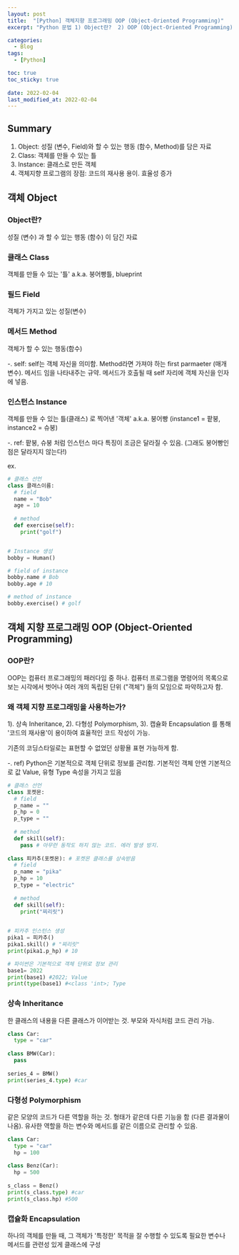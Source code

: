 ```yaml
---
layout: post
title:  "[Python] 객체지향 프로그래밍 OOP (Object-Oriented Programming)"
excerpt: "Python 문법 1) Object란?  2) OOP (Object-Oriented Programming)"

categories:
  - Blog
tags:
  - [Python]

toc: true
toc_sticky: true
 
date: 2022-02-04
last_modified_at: 2022-02-04
---
```


## Summary
1. Object: 성질 (변수, Field)와 할 수 있는 행동 (함수, Method)를 담은 자료
2. Class: 객체를 만들 수 있는 틀
3. Instance: 클래스로 만든 객체
4. 객체지향 프로그램의 장점: 코드의 재사용 용이. 효율성 증가


## 객체 Object
### Object란?
성질 (변수) 과 할 수 있는 행동 (함수) 이 담긴 자료

### 클래스 Class
객체를 만들 수 있는 '틀' a.k.a. 붕어빵틀, blueprint

### 필드 Field
객체가 가지고 있는 성질(변수) 

### 메서드 Method
객체가 할 수 있는 행동(함수) 

-. self: self는 객체 자신을 의미함. Method라면 가져야 하는 first parmaeter (매개변수). 메서드 임을 나타내주는 규약. 메서드가 호출될 때 self 자리에 객체 자신을 인자에 넣음. 

### 인스턴스 Instance
객체를 만들 수 있는 틀(클래스) 로 찍어낸 '객체' a.k.a. 붕어빵 (instance1 = 팥붕, instance2 = 슈붕)

-. ref: 팥붕, 슈붕 처럼 인스턴스 마다 특징이 조금은 달라질 수 있음. (그래도 붕어빵인 점은 달라지지 않는다!)

ex.
```python
# 클래스 선언
class 클래스이름:
  # field
  name = "Bob"
  age = 10
  
  # method
  def exercise(self):
    print("golf")


# Instance 생성
bobby = Human()

# field of instance
bobby.name # Bob
bobby.age # 10

# method of instance
bobby.exercise() # golf
```


## 객체 지향 프로그래밍 OOP (Object-Oriented Programming)
### OOP란?
OOP는 컴퓨터 프로그래밍의 패러다임 중 하나.
컴퓨터 프로그램을 명령어의 목록으로 보는 시각에서 벗어나 여러 개의 독립된 단위 ("객체") 들의 모임으로 파악하고자 함. 

### 왜 객체 지향 프로그래밍을 사용하는가?
1). 상속 Inheritance, 2). 다형성 Polymorphism, 3). 캡슐화 Encapsulation 를 통해 '코드의 재사용'이 용이하여 효율적인 코드 작성이 가능.

기존의 코딩스타일로는 표현할 수 없었던 상황욜 표현 가능하게 함. 

-. ref) Python은 기본적으로 객체 단위로 정보를 관리함. 기본적인 객체 안엔 기본적으로 값 Value, 유형 Type 속성을 가지고 있음
```python
# 클래스 선언
class 포켓몬:
  # field
  p_name = ""
  p_hp = 0
  p_type = ""
  
  # method
  def skill(self):
    pass # 아무런 동작도 하지 않는 코드. 에러 발생 방지. 
    
class 피카추(포켓몬): # 포켓몬 클래스를 상속받음
  # field
  p_name = "pika"
  p_hp = 10
  p_type = "electric"
  
  # method
  def skill(self):
    print("찌리릿")
    

# 피카추 인스턴스 생성
pika1 = 피카추()
pika1.skill() # "찌리릿"
print(pika1.p_hp) # 10

# 파이썬은 기본적으로 객체 단위로 정보 관리
base1= 2022
print(base1) #2022; Value
print(type(base1) #<class 'int>; Type
```

### 상속 Inheritance
한 클래스의 내용을 다른 클래스가 이어받는 것. 부모와 자식처럼 코드 관리 가능. 
```python
class Car:
  type = "car"
  
class BMW(Car):
  pass
  
series_4 = BMW()
print(series_4.type) #car
```

### 다형성 Polymorphism
같은 모양의 코드가 다른 역할을 하는 것. 형태가 같은데 다른 기능을 함 (다른 결과물이 나옴). 유사한 역할을 하는 변수와 메서드를 같은 이름으로 관리할 수 있음.
```python
class Car:
  type = "car"
  hp = 100
  
class Benz(Car):
  hp = 500
  
s_class = Benz()
print(s_class.type) #car
print(s_class.hp) #500
```

### 캡슐화 Encapsulation
하나의 객체를 만들 때, 그 객체가 '특정한' 목적을 잘 수행할 수 있도록 필요한 변수나 메서드를 관련성 있게 클래스에 구성
